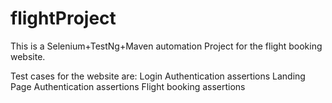 # flightProject
This is a Selenium+TestNg+Maven automation Project for the flight booking website.

Test cases for the website are:
Login Authentication assertions
Landing Page Authentication assertions
Flight booking assertions


